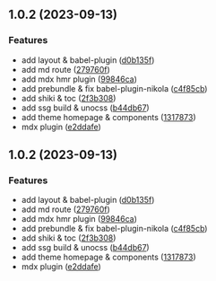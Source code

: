 ## 1.0.2 (2023-09-13)


### Features

* add layout & babel-plugin ([d0b135f](https://github.com/nikojxie/nikola/commit/d0b135fb04605abc54d955c3e67d2c8a52435316))
* add md route ([279760f](https://github.com/nikojxie/nikola/commit/279760fb73e1285d0b5591785b8adc9606a5a01e))
* add mdx hmr plugin ([99846ca](https://github.com/nikojxie/nikola/commit/99846cac943a1955007b1514c826113ba7c795c6))
* add prebundle & fix babel-plugin-nikola ([c4f85cb](https://github.com/nikojxie/nikola/commit/c4f85cb19b646c7ae7fc0e7193804d36dd7c8530))
* add shiki & toc ([2f3b308](https://github.com/nikojxie/nikola/commit/2f3b308de9b989421c55822f21e023942726e808))
* add ssg build & unocss ([b44db67](https://github.com/nikojxie/nikola/commit/b44db67a1809d933fd8fcc77a9d5fc6ae1af6ac8))
* add theme homepage & components ([1317873](https://github.com/nikojxie/nikola/commit/1317873d7d5507a756c85de621ac568634bf2ddf))
* mdx plugin ([e2ddafe](https://github.com/nikojxie/nikola/commit/e2ddafefa6068d72dba7a3a2cf2b95a71879d21c))



## 1.0.2 (2023-09-13)


### Features

* add layout & babel-plugin ([d0b135f](https://github.com/nikojxie/nikola/commit/d0b135fb04605abc54d955c3e67d2c8a52435316))
* add md route ([279760f](https://github.com/nikojxie/nikola/commit/279760fb73e1285d0b5591785b8adc9606a5a01e))
* add mdx hmr plugin ([99846ca](https://github.com/nikojxie/nikola/commit/99846cac943a1955007b1514c826113ba7c795c6))
* add prebundle & fix babel-plugin-nikola ([c4f85cb](https://github.com/nikojxie/nikola/commit/c4f85cb19b646c7ae7fc0e7193804d36dd7c8530))
* add shiki & toc ([2f3b308](https://github.com/nikojxie/nikola/commit/2f3b308de9b989421c55822f21e023942726e808))
* add ssg build & unocss ([b44db67](https://github.com/nikojxie/nikola/commit/b44db67a1809d933fd8fcc77a9d5fc6ae1af6ac8))
* add theme homepage & components ([1317873](https://github.com/nikojxie/nikola/commit/1317873d7d5507a756c85de621ac568634bf2ddf))
* mdx plugin ([e2ddafe](https://github.com/nikojxie/nikola/commit/e2ddafefa6068d72dba7a3a2cf2b95a71879d21c))



